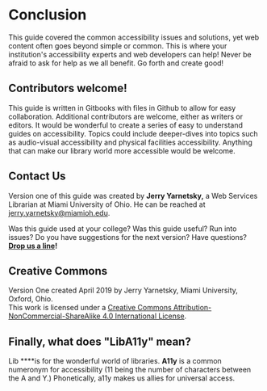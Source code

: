 # Conclusion

This guide covered the common accessibility issues and solutions, yet web content often goes beyond simple or common. This is where your institution's accessibility experts and web developers can help! Never be afraid to ask for help as we all benefit. Go forth and create good!

## Contributors welcome!

This guide is written in Gitbooks with files in Github to allow for easy collaboration. Additional contributors are welcome, either as writers or editors. It would be wonderful to create a series of easy to understand guides on accessibility. Topics could include deeper-dives into topics such as audio-visual accessibility and physical facilities accessibility. Anything that can make our library world more accessible would be welcome.

## Contact Us

Version one of this guide was created by **Jerry Yarnetsky,** a Web Services Librarian at Miami University of Ohio. He can be reached at [jerry.yarnetsky@miamioh.edu](mailto:jerry.yarnetsky@miamioh.edu).

Was this guide used at your college? Was this guide useful? Run into issues? Do you have suggestions for the next version? Have questions? [**Drop us a line**](mailto:jerry.yarnetsky@miamioh.edu)**!**

## Creative Commons

Version One created April 2019 by Jerry Yarnetsky, Miami University, Oxford, Ohio.   
This work is licensed under a [Creative Commons Attribution-NonCommercial-ShareAlike 4.0 International License](http://creativecommons.org/licenses/by-nc-sa/4.0/).

## **Finally, what does "LibA11y" mean?** 

Lib ****is for the wonderful world of libraries. **A11y** is a common numeronym for accessibility \(11 being the number of characters between the A and Y.\) Phonetically, a11y makes us allies for universal access.



